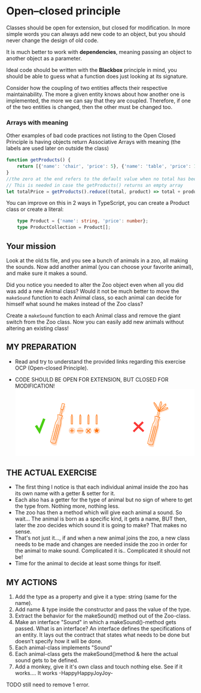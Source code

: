 # Open–closed principle
Classes should be open for extension, but closed for modification. In more simple words you can always add new code to
an object, but you should never change the design of old code.

It is much better to work with **dependencies**, meaning passing an object to another object as a parameter. 

Ideal code should be written with the **Blackbox** principle in mind, you should be able to guess what a function does 
just looking at its signature.

Consider how the coupling of two entities affects their respective maintainability. The more a given entity knows about 
how another one is implemented, the more we can say that they are coupled. Therefore, if one of the two entities is 
changed, then the other must be changed too.

### Arrays with meaning
Other examples of bad code practices not listing to the Open Closed Principle is having objects return Associative 
Arrays with meaning (the labels are used later on outside the class)

````typescript
function getProducts() {
    return [{'name': 'chair', 'price': 5}, {'name': 'table', 'price': 15}, {'name': 'bed', 'price': 20}];
}
//the zero at the end refers to the default value when no total has been calculated yet (first value of total)
// This is needed in case the getProducts() returns an empty array
let totalPrice = getProducts().reduce((total, product) => total + product.price, 0);
````

You can improve on this in 2 ways in TypeScript, you can create a Product class or create a literal:
````typescript
    type Product = {'name': string, 'price': number};
    type ProductCollection = Product[];
````

## Your mission
Look at the old.ts file, and you see a bunch of animals in a zoo, all making the sounds.
Now add another animal (you can choose your favorite animal), and make sure it makes a sound.

Did you notice you needed to alter the Zoo object even when all you did was add a new Animal class? Would it not be 
much better to move the `makeSound` function to each Animal class, so each animal can decide for himself what sound he 
makes instead of the Zoo class?

Create a `makeSound` function to each Animal class and remove the giant switch from the Zoo class. Now you can easily 
add new animals without altering an existing class!

## MY PREPARATION
- Read and try to understand the provided links regarding this exercise OCP (Open-closed Principle).
* CODE SHOULD BE OPEN FOR EXTENSION, BUT CLOSED FOR MODIFICATION!
![img.png](img.png)

## THE ACTUAL EXERCISE
- The first thing I notice is that each individual animal inside the zoo has its own name with a getter & setter for it.  
- Each also has a getter for the type of animal but no sign of where to get the type from.  Nothing more, nothing less.
- The zoo has then a method which will give each animal a sound.  So wait... The animal is born as a specific kind, it 
gets a name, BUT then, later the zoo decides which sound it is going to make?  That makes no sense.  
- That's not just it..., if and when a new animal joins the zoo, a new class needs to be made and changes are needed 
inside the zoo in order for the animal to make sound. Complicated it is..  Complicated it should not be!  
- Time for the animal to decide at least some things for itself.

## MY ACTIONS
1. Add the type as a property and give it a type: string (same for the name).
2. Add name & type inside the constructor and pass the value of the type.
3. Extract the behavior for the makeSound() method out of the Zoo-class.
4. Make an interface "Sound" in which a makeSound()-method gets passed.  What is an interface? An interface defines the 
specifications of an entity. It lays out the contract that states what needs to be done but doesn’t specify how it 
will be done.
5. Each animal-class implements "Sound"
6. Each animal-class gets the makeSound()method & here the actual sound gets to be defined.
7. Add a monkey, give it it's own class and touch nothing else.  See if it works.... It works -HappyHappyJoyJoy-

TODO still need to remove 1 error.



